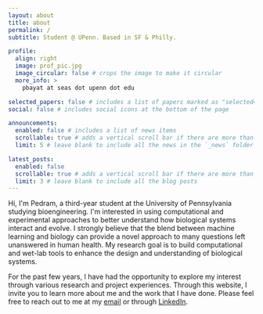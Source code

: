 ```yaml
---
layout: about
title: about
permalink: /
subtitle: Student @ UPenn. Based in SF & Philly.

profile:
  align: right
  image: prof_pic.jpg
  image_circular: false # crops the image to make it circular
  more_info: >
    pbayat at seas dot upenn dot edu

selected_papers: false # includes a list of papers marked as "selected={true}"
social: false # includes social icons at the bottom of the page

announcements:
  enabled: false # includes a list of news items
  scrollable: true # adds a vertical scroll bar if there are more than 3 news items
  limit: 5 # leave blank to include all the news in the `_news` folder

latest_posts:
  enabled: false
  scrollable: true # adds a vertical scroll bar if there are more than 3 new posts items
  limit: 3 # leave blank to include all the blog posts
---
```


Hi, I'm Pedram, a third-year student at the University of Pennsylvania studying bioengineering. I'm interested in using computational and experimental approaches to better understand how biological systems interact and evolve. I strongly believe that the blend between machine learning and biology can provide a novel approach to many questions left unanswered in human health. My research goal is to build computational and wet-lab tools to enhance the design and understanding of biological systems.

For the past few years, I have had the opportunity to explore my interest through various research and project experiences. Through this website, I invite you to learn more about me and the work that I have done. Please feel free to reach out to me at my [email](mailto:pbayat@seas.upenn.edu) or through [LinkedIn](https://www.linkedin.com/in/pedrambayat/).